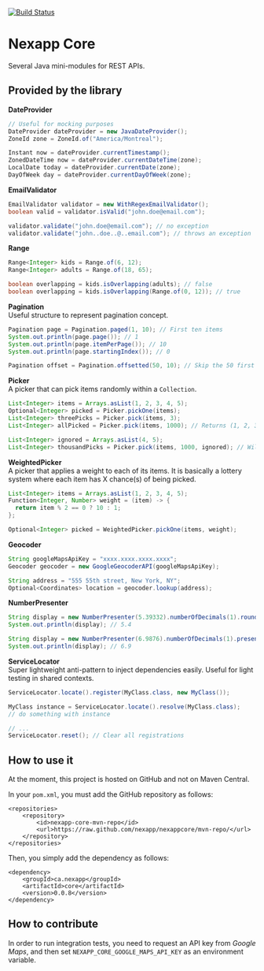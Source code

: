 [![Build Status](https://travis-ci.org/Nexapp/NexappCore.svg?branch=master)](https://travis-ci.org/Nexapp/NexappCore)

# Nexapp Core
Several Java mini-modules for REST APIs.

## Provided by the library
**DateProvider**
```java
// Useful for mocking purposes
DateProvider dateProvider = new JavaDateProvider();
ZoneId zone = ZoneId.of("America/Montreal");

Instant now = dateProvider.currentTimestamp();
ZonedDateTime now = dateProvider.currentDateTime(zone);
LocalDate today = dateProvider.currentDate(zone);
DayOfWeek day = dateProvider.currentDayOfWeek(zone);
``` 

**EmailValidator**
```java
EmailValidator validator = new WithRegexEmailValidator();
boolean valid = validator.isValid("john.doe@email.com");

validator.validate("john.doe@email.com"); // no exception
validator.validate("john..doe..@..email.com"); // throws an exception
```

**Range**
```java
Range<Integer> kids = Range.of(6, 12);
Range<Integer> adults = Range.of(18, 65);

boolean overlapping = kids.isOverlapping(adults); // false
boolean overlapping = kids.isOverlapping(Range.of(0, 12)); // true
```

**Pagination** <br />
Useful structure to represent pagination concept.
```java
Pagination page = Pagination.paged(1, 10); // First ten items
System.out.println(page.page()); // 1
System.out.println(page.itemPerPage()); // 10
System.out.println(page.startingIndex()); // 0

Pagination offset = Pagination.offsetted(50, 10); // Skip the 50 first items, then take 10 items
```

**Picker** <br />
A picker that can pick items randomly within a `Collection`.
```java
List<Integer> items = Arrays.asList(1, 2, 3, 4, 5);
Optional<Integer> picked = Picker.pickOne(items);
List<Integer> threePicks = Picker.pick(items, 3);
List<Integer> allPicked = Picker.pick(items, 1000); // Returns (1, 2, 3, 4, 5);  Cannot be picked more than once.

List<Integer> ignored = Arrays.asList(4, 5);
List<Integer> thousandPicks = Picker.pick(items, 1000, ignored); // Will not contains any 4 or 5
```

**WeightedPicker** <br />
A picker that applies a weight to each of its items. It is basically a lottery system where each item has X chance(s) of being picked.
```java
List<Integer> items = Arrays.asList(1, 2, 3, 4, 5);
Function<Integer, Number> weight = (item) -> {
  return item % 2 == 0 ? 10 : 1;
};

Optional<Integer> picked = WeightedPicker.pickOne(items, weight);
```

**Geocoder** <br />
```java
String googleMapsApiKey = "xxxx.xxxx.xxxx.xxxx";
Geocoder geocoder = new GoogleGeocoderAPI(googleMapsApiKey);

String address = "555 55th street, New York, NY";
Optional<Coordinates> location = geocoder.lookup(address);
```

**NumberPresenter**
```java
String display = new NumberPresenter(5.39332).numberOfDecimals(1).round().present();
System.out.println(display); // 5.4

String display = new NumberPresenter(6.9876).numberOfDecimals(1).present();
System.out.println(display); // 6.9
```

**ServiceLocator** <br />
Super lightweight anti-pattern to inject dependencies easily. Useful for light testing in shared contexts.
```java
ServiceLocator.locate().register(MyClass.class, new MyClass());

MyClass instance = ServiceLocator.locate().resolve(MyClass.class);
// do something with instance

// ...
ServiceLocator.reset(); // Clear all registrations
```

## How to use it
At the moment, this project is hosted on GitHub and not on Maven Central.

In your `pom.xml`, you must add the GitHub repository as follows:
```
<repositories>
	<repository>
		<id>nexapp-core-mvn-repo</id>
		<url>https://raw.github.com/nexapp/nexappcore/mvn-repo/</url>
	</repository>
</repositories>
```

Then, you simply add the dependency as follows:
```
<dependency>
	<groupId>ca.nexapp</groupId>
	<artifactId>core</artifactId>
	<version>0.0.8</version>
</dependency>
```

## How to contribute
In order to run integration tests, you need to request an API key from _Google Maps_, and then set `NEXAPP_CORE_GOOGLE_MAPS_API_KEY` as an environment variable.
